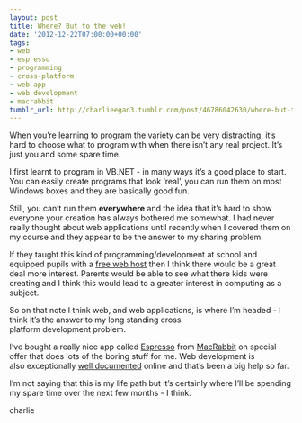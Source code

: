 ```yaml
---
layout: post
title: Where? But to the web!
date: '2012-12-22T07:00:00+00:00'
tags:
- web
- espresso
- programming
- cross-platform
- web app
- web development
- macrabbit
tumblr_url: http://charlieegan3.tumblr.com/post/46786042630/where-but-to-the-web
---
```

When you’re learning to program the variety can be very distracting, it’s hard to choose what to program with when there isn’t any real project. It’s just you and some spare time.

I first learnt to program in VB.NET - in many ways it’s a good place to start. You can easily create programs that look ‘real’, you can run them on most Windows boxes and they are basically good fun.

Still, you can’t run them **everywhere** and the idea that it’s hard to show everyone your creation has always bothered me somewhat. I had never really thought about web applications until recently when I covered them on my course and they appear to be the answer to my sharing problem.

If they taught this kind of programming/development at school and equipped pupils with a [free web host](http://www.000webhost.com/) then I think there would be a great deal more interest. Parents would be able to see what there kids were creating and I think this would lead to a greater interest in computing as a subject.

So on that note I think web, and web applications, is where I’m headed - I think it’s the answer to my long standing cross platform development problem.

I’ve bought a really nice app called [Espresso](http://macrabbit.com/espresso/) from [MacRabbit](http://macrabbit.com/) on special offer that does lots of the boring stuff for me. Web development is also exceptionally [well documented](http://www.w3schools.com/) online and that’s been a big help so far.

I’m not saying that this is my life path but it’s certainly where I’ll be spending my spare time over the next few months - I think.

charlie